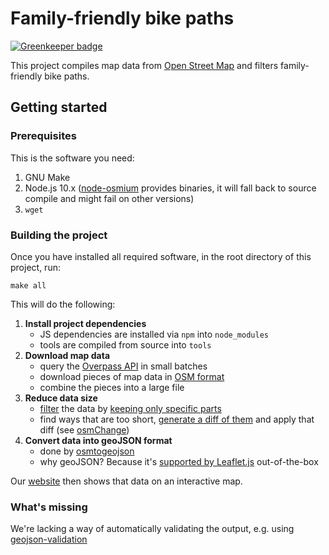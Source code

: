 # Family-friendly bike paths

[![Greenkeeper badge](https://badges.greenkeeper.io/awendt/familienradwege.svg)](https://greenkeeper.io/)

This project compiles map data from [Open Street Map](https://wiki.openstreetmap.org/wiki/DE:Hauptseite) and filters family-friendly bike paths.

## Getting started

### Prerequisites

This is the software you need:

1. GNU Make
2. Node.js 10.x ([node-osmium](https://github.com/osmcode/node-osmium) provides binaries, it will fall back to source compile and might fail on other versions)
3. `wget`

### Building the project

Once you have installed all required software,
in the root directory of this project, run:

```
make all
```

This will do the following:

1. **Install project dependencies**
   - JS dependencies are installed via `npm` into `node_modules`
   - tools are compiled from source into `tools`
2. **Download map data**
   - query the [Overpass API](https://wiki.openstreetmap.org/wiki/Overpass_API)
   in small batches
   - download pieces of map data in
   [OSM format](https://wiki.openstreetmap.org/wiki/OSM_XML)
   - combine the pieces into a large file
3. **Reduce data size**
   - [filter](https://wiki.openstreetmap.org/wiki/Osmfilter) the data by
   [keeping only specific parts](https://wiki.openstreetmap.org/wiki/Osmfilter#Tags_Filter)
   - find ways that are too short, [generate a diff of them](minlength.js)
   and apply that diff (see [osmChange](https://wiki.openstreetmap.org/wiki/OsmChange))
4. **Convert data into geoJSON format**
   - done by [osmtogeojson](https://github.com/tyrasd/osmtogeojson)
   - why geoJSON? Because it's
     [supported by Leaflet.js](https://leafletjs.com/examples/geojson/) out-of-the-box

Our [website](https://github.com/awendt/familienradwege-website) then shows that data
on an interactive map.

### What's missing

We're lacking a way of automatically validating the output, e.g. using
[geojson-validation](https://www.npmjs.com/package/geojson-validation)
